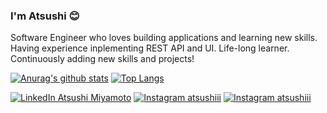 ### I'm Atsushi :blush:

Software Engineer who loves building applications and learning new skills. Having experience inplementing REST API and UI. Life-long learner. Continuously adding new skills and projects!

[![Anurag's github stats](https://github-readme-stats.vercel.app/api?username=atsushii&show_icons=true&theme=tokyonight)](https://github.com/anuraghazra/github-readme-stats)
[![Top Langs](https://github-readme-stats.vercel.app/api/top-langs/?username=atsushii&layout=compact&theme=tokyonight)](https://github.com/anuraghazra/github-readme-stats)

[![LinkedIn Atsushi Miyamoto](https://img.shields.io/badge/LinkedIn-Atsushi%20Miyamoto-blue?style=flat&logo=LinkedIn)](https://www.linkedin.com/in/atsushi-miyamoto-aa38a3180/)
[![Instagram atsushiii](https://img.shields.io/badge/Instagram-atsuhiii__-orange?style=flat&logo=Instagram)](https://www.instagram.com/atsushiii_/)
[![Instagram atsushiii](https://img.shields.io/badge/Docker-atsushiiii-9cf?style=flat&logo=Docker)](https://hub.docker.com/u/atsushiiii)
